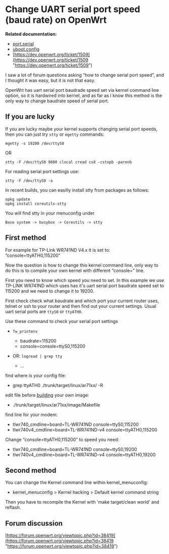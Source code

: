 # Change UART serial port speed (baud rate) on OpenWrt

**Related documentation:**

- [port.serial](/docs/techref/hardware/port.serial "docs:techref:hardware:port.serial")
- [uboot.config](/docs/techref/bootloader/uboot.config "docs:techref:bootloader:uboot.config")
- [https://dev.openwrt.org/ticket/1509](https://dev.openwrt.org/ticket/1509 "https://dev.openwrt.org/ticket/1509")

I saw a lot of forum questions asking “how to change serial port speed”, and I thought it was easy, but it is not that easy.

OpenWrt has uart serial port baudrade speed set via kernel command line option, so it is hardwired into kernel, and as far as I know this method is the only way to change baudrate speed of serial port.

## If you are lucky

If you are lucky maybe your kernel supports changing serial port speeds, then you can just try `stty` or `mgetty` commands:

```
mgetty -s 19200 /dev/ttyS0 
```

OR

```
stty -F /dev/ttyS0 9600 clocal cread cs8 -cstopb -parenb 
```

For reading serial port settings use:

```
stty -F /dev/ttyS0 -a 
```

In recent builds, you can easilly install stty from packages as follows:

```
opkg update
opkg install coreutils-stty
```

You will find stty in your menuconfig under

```
Base system -> busybox -> Coreutils -> stty
```

## First method

For example for TP-Link WR741ND V4.x it is set to: “console=ttyATH0,115200”

Now the question is how to change this kernel command line, only way to do this is to compile your own kernel with different “console=” line.

First you need to know which speed you need to set. In this example we use TP-LINK WR741ND which uses has it's uart serial port baudrate speed set to 115200 and we need to change it to 19200.

First check check what baudrate and which port your current router uses, telnet or ssh to your router and then find out your current settings. Usual uart serial ports are `ttyS0` or `ttyATH0`.

Use these command to check your serial port settings

- `fw_printenv`
  
  - baudrate=115200
  - console=console=ttyS0,115200
- OR: `logread | grep tty`
  
  - ...

find where is your config file:

- grep ttyATH0 ./trunk/target/linux/ar71xx/ -R

edit file before [building](/docs/guide-developer/toolchain/start "docs:guide-developer:toolchain:start") your own image:

- ./trunk/target/linux/ar71xx/image/Makefile

find line for your modem:

- tlwr740\_cmdline=board=TL-WR741ND console=ttyS0,115200
- tlwr740v4\_cmdline=board=TL-WR741ND-v4 console=ttyATH0,115200

Change “console=ttyATH0,115200” to speed you need:

- tlwr740\_cmdline=board=TL-WR741ND console=ttyS0,19200
- tlwr740v4\_cmdline=board=TL-WR741ND-v4 console=ttyATH0,19200

## Second method

You can change the Kernel command line within kernel\_menuconfig:

- kernel\_menuconfig &gt; Kernel hacking &gt; Default kernel command string

Then you have to recompile the Kernel with 'make target/clean world' and reflash.

## Forum discussion

[https://forum.openwrt.org/viewtopic.php?id=38419](https://forum.openwrt.org/viewtopic.php?id=38419 "https://forum.openwrt.org/viewtopic.php?id=38419")
